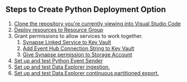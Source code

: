 ## Steps to Create Python Deployment Option

1) [Clone the repository you're currently viewing into Visual Studio Code](https://learn.microsoft.com/en-us/azure/developer/javascript/how-to/with-visual-studio-code/clone-github-repository?tabs=create-repo-command-palette%2Cinitialize-repo-activity-bar%2Ccreate-branch-command-palette%2Ccommit-changes-command-palette%2Cpush-command-palette)
2) [Deploy resources to Resource Group](../python/deploy.md)
3) Grant permissions to allow services to work together.
   1) [Synapse Linked Service to Key Vault](../python/linkedServices.md)
   2) [Add Event Hub Connection String to Key Vault](../python/eventHubConnStringKV.md)
   3) [Give Synapse permission to Storage Account](../python/storageAccountPermission.md)
4) [Set up and test Python Event Sender](../python/eventSender.md)
5) [Set up and test Data Explorer ingestion.](../kusto/adxIngest.md)
6) [Set up and test Data Explorer continuous partitioned export.](../kusto/adxExport.md)